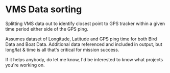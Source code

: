 # VMS Data sorting
Splitting VMS data out to identify closest point to GPS tracker within a given time period either side of the GPS ping.

Assumes dataset of Longitude, Latitude and GPS ping time for both Bird Data and Boat Data. Additional data referenced and included in output, but long/lat & time is all that's critical for mission success.

If it helps anybody, do let me know, I'd be interested to know what projects you're working on.
